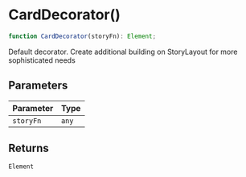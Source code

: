 # CardDecorator()

```ts
function CardDecorator(storyFn): Element;
```

Default decorator. Create additional building on StoryLayout for more sophisticated needs

## Parameters

| Parameter | Type  |
| --------- | ----- |
| `storyFn` | `any` |

## Returns

`Element`
